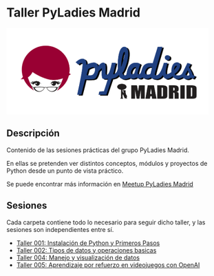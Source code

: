 # Taller PyLadies Madrid


<img src="./images/pyladiesmadrid_alargado.png" height="200"> 



## Descripción 

Contenido de las sesiones prácticas del grupo PyLadies Madrid.  

En ellas se pretenden ver distintos conceptos, módulos y proyectos de Python desde un punto de vista práctico.

Se puede encontrar más información en [Meetup PyLadies Madrid](https://www.meetup.com/PyLadiesMadrid/) 

## Sesiones 

Cada carpeta contiene todo lo necesario para seguir dicho taller, y las sesiones son independientes entre sí.

* [Taller 001: Instalación de Python y Primeros Pasos](https://github.com/PyLadiesMadrid/taller_001_instalacion_y_primeros_pasos)
* [Taller 002: Tipos de datos y operaciones basicas](https://github.com/PyLadiesMadrid/taller_002_tipos_datos_y_operaciones_basicas)
* [Taller 004: Manejo y visualización de datos](https://github.com/PyLadiesMadrid/taller_004_visualizacion_datos)
* [Taller 005: Aprendizaje por refuerzo en videojuegos con OpenAI](https://github.com/PyLadiesMadrid/taller_005_openai_rl)

